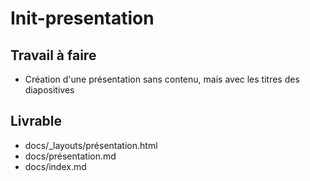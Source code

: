 # Init-presentation 

## Travail à faire
- Création d'une présentation sans contenu, mais avec les titres des diapositives 

## Livrable
- docs/_layouts/présentation.html
- docs/présentation.md
- docs/index.md